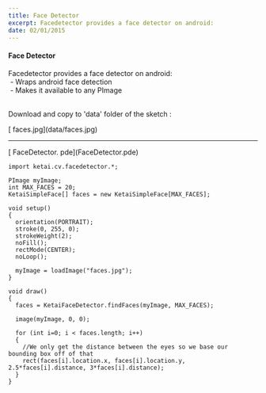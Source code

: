 ```yaml
---
title: Face Detector
excerpt: Facedetector provides a face detector on android:
date: 02/01/2015
---
```

#### Face Detector

Facedetector provides a face detector on android:<br/>
&nbsp;- Wraps android face detection<br/>
&nbsp;- Makes it available to any PImage<br/>
<br/>

Download and copy to 'data' folder of the sketch : <br/>
<div class="link">[<i class="fa fa-download fa-lg"></i> faces.jpg](data/faces.jpg)</div>

<hr>
<div class="link">[<i class="fa fa-download fa-lg"></i> FaceDetector. pde](FaceDetector.pde)</div>

    import ketai.cv.facedetector.*;

    PImage myImage;
    int MAX_FACES = 20;
    KetaiSimpleFace[] faces = new KetaiSimpleFace[MAX_FACES];

    void setup()
    {
      orientation(PORTRAIT);
      stroke(0, 255, 0);
      strokeWeight(2);
      noFill();
      rectMode(CENTER);
      noLoop();
      
      myImage = loadImage("faces.jpg");
    }

    void draw()
    {
      faces = KetaiFaceDetector.findFaces(myImage, MAX_FACES); 

      image(myImage, 0, 0);
      
      for (int i=0; i < faces.length; i++)
      {
        //We only get the distance between the eyes so we base our bounding box off of that 
        rect(faces[i].location.x, faces[i].location.y, 2.5*faces[i].distance, 3*faces[i].distance);
      }
    }

 <!-- * **Screenshot** -->
 